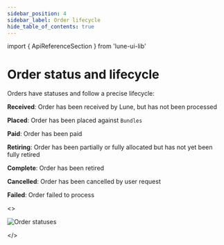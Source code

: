 ```yaml
---
sidebar_position: 4
sidebar_label: Order lifecycle
hide_table_of_contents: true
---
```

import { ApiReferenceSection } from 'lune-ui-lib'

# Order status and lifecycle


<div className="sections">

<ApiReferenceSection>

<div className="paragraphSections">

<div>

Orders have statuses and follow a precise lifecycle:

**Received**: Order has been received by Lune, but has not been processed

**Placed**: Order has been placed against `Bundles`

**Paid**: Order has been paid

**Retiring**: Order has been partially or fully allocated but has not yet been fully retired

**Complete**: Order has been retired

**Cancelled**: Order has been cancelled by user request

**Failed**: Order failed to process

</div>
</div>

<>

![Order statuses](/img/order-statuses.png)

</>

</ApiReferenceSection>

</div>
